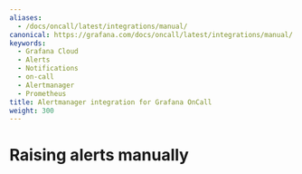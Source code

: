 ```yaml
---
aliases:
  - /docs/oncall/latest/integrations/manual/
canonical: https://grafana.com/docs/oncall/latest/integrations/manual/
keywords:
  - Grafana Cloud
  - Alerts
  - Notifications
  - on-call
  - Alertmanager
  - Prometheus
title: Alertmanager integration for Grafana OnCall
weight: 300
---
```


# Raising alerts manually